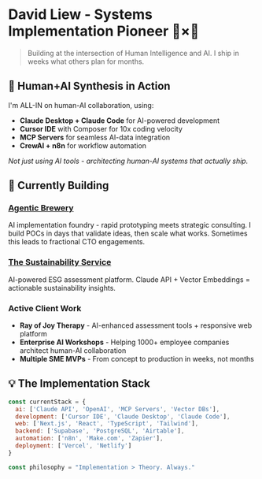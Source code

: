 # David Liew - Systems Implementation Pioneer 🧠×🤖

> Building at the intersection of Human Intelligence and AI. I ship in weeks what others plan for months.

## 🎯 Human+AI Synthesis in Action

I'm ALL-IN on human-AI collaboration, using:
- **Claude Desktop + Claude Code** for AI-powered development
- **Cursor IDE** with Composer for 10x coding velocity  
- **MCP Servers** for seamless AI-data integration
- **CrewAI + n8n** for workflow automation

*Not just using AI tools - architecting human-AI systems that actually ship.*

## 🚀 Currently Building

### [Agentic Brewery](https://agenticbrewery.com)
AI implementation foundry - rapid prototyping meets strategic consulting. I build POCs in days that validate ideas, then scale what works. Sometimes this leads to fractional CTO engagements.

### [The Sustainability Service](https://thesustainabilityservice.com)
AI-powered ESG assessment platform. Claude API + Vector Embeddings = actionable sustainability insights.

### Active Client Work
- **Ray of Joy Therapy** - AI-enhanced assessment tools + responsive web platform
- **Enterprise AI Workshops** - Helping 1000+ employee companies architect human-AI collaboration
- **Multiple SME MVPs** - From concept to production in weeks, not months

## 💡 The Implementation Stack

```javascript
const currentStack = {
  ai: ['Claude API', 'OpenAI', 'MCP Servers', 'Vector DBs'],
  development: ['Cursor IDE', 'Claude Desktop', 'Claude Code'],
  web: ['Next.js', 'React', 'TypeScript', 'Tailwind'],
  backend: ['Supabase', 'PostgreSQL', 'Airtable'],
  automation: ['n8n', 'Make.com', 'Zapier'],
  deployment: ['Vercel', 'Netlify']
}

const philosophy = "Implementation > Theory. Always."
